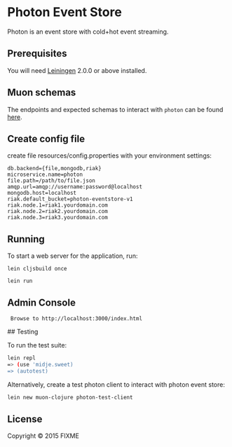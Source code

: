 # Photon Event Store

Photon is an event store with cold+hot event streaming.

## Prerequisites

You will need [Leiningen][] 2.0.0 or above installed.

[leiningen]: https://github.com/technomancy/leiningen

## Muon schemas

The endpoints and expected schemas to interact with `photon` can be found
[here](docs/schemas.md).

## Create config file

create file resources/config.properties with your environment settings:

```
db.backend={file,mongodb,riak}
microservice.name=photon
file.path=/path/to/file.json
amqp.url=amqp://username:password@localhost
mongodb.host=localhost
riak.default_bucket=photon-eventstore-v1
riak.node.1=riak1.yourdomain.com
riak.node.2=riak2.yourdomain.com
riak.node.3=riak3.yourdomain.com
```

## Running

To start a web server for the application, run:

    lein cljsbuild once

    lein run



## Admin Console

     Browse to http://localhost:3000/index.html



## Testing

To run the test suite:

```bash
lein repl
=> (use 'midje.sweet)
=> (autotest)
```


Alternatively, create a test photon client to interact with photon event store:

```bash
lein new muon-clojure photon-test-client
```

## License

Copyright © 2015 FIXME
